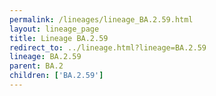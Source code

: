```yaml
---
permalink: /lineages/lineage_BA.2.59.html
layout: lineage_page
title: Lineage BA.2.59
redirect_to: ../lineage.html?lineage=BA.2.59
lineage: BA.2.59
parent: BA.2
children: ['BA.2.59']
---
```

